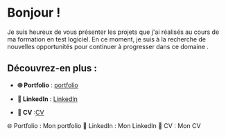 # Bonjour !

Je suis heureux de vous présenter les projets que j'ai réalisés au cours de ma formation en test logiciel. En ce moment, je suis à la recherche de nouvelles opportunités pour continuer à progresser dans ce domaine .

## Découvrez-en plus :

- **🌐 Portfolio** : [portfolio](https://esmailhaidari24.github.io/portfolio/)
  
- **💼 LinkedIn** : [LinkedIn](https://www.linkedin.com/in/esmail-haidari-31483b16a)
  
- **📄 CV** :[CV](https://github.com/esmailhaidari24/CV/blob/main/CV%20.PDF)

🌐 Portfolio : Mon portfolio
💼 LinkedIn : Mon LinkedIn
📄 CV : Mon CV
